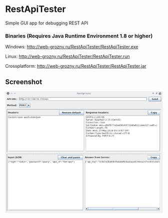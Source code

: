 # RestApiTester
Simple GUI app for debugging REST API

### Binaries (Requires Java Runtime Environment 1.8 or higher)

Windows: http://web-grozny.ru/RestApiTester/RestApiTester.exe

Linux: http://web-grozny.ru/RestApiTester/RestApiTester.run

Crossplatform: http://web-grozny.ru/RestApiTester/RestApiTester.jar

## Screenshot

![Screenshot](https://raw.githubusercontent.com/r0ck3r/images/master/Screenshot_RestApiTester.png)
